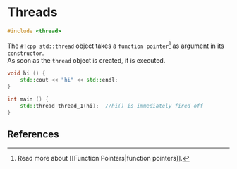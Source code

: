 # Threads

```cpp
#include <thread>
```

The `#!cpp std::thread` object takes a `function pointer`[^1] as argument in its `constructor`.  
As soon as the `thread` object is created, it is executed.

```cpp
void hi () {
	std::cout << "hi" << std::endl;
}

int main () {
	std::thread thread_1(hi);  //hi() is immediately fired off
}
```

## References

[^1]: Read more about [[Function Pointers|function pointers]].